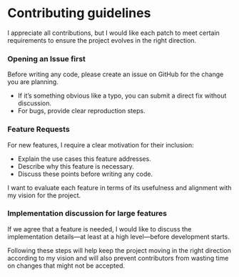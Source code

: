 # Contributing guidelines
I appreciate all contributions, but I would like each patch to meet certain requirements to ensure the project evolves in the right direction.

### Opening an Issue first
Before writing any code, please create an issue on GitHub for the change you are planning.
- If it’s something obvious like a typo, you can submit a direct fix without discussion.
- For bugs, provide clear reproduction steps.

### Feature Requests
For new features, I require a clear motivation for their inclusion:
- Explain the use cases this feature addresses.
- Describe why this feature is necessary.
- Discuss these points before writing any code.

I want to evaluate each feature in terms of its usefulness and alignment with my vision for the project.

### Implementation discussion for large features
If we agree that a feature is needed, I would like to discuss the implementation details—at least at a high level—before development starts.

Following these steps will help keep the project moving in the right direction according to my vision and will also prevent contributors from wasting time on changes that might not be accepted.
